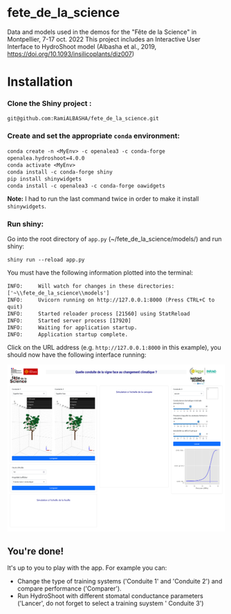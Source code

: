 fete_de_la_science
==================
Data and models used in the demos for the "Fête de la Science" in Montpellier, 7-17 oct. 2022
This project includes an Interactive User Interface to HydroShoot model (Albasha et al., 2019, https://doi.org/10.1093/insilicoplants/diz007)

# Installation

### Clone the Shiny project :

    git@github.com:RamiALBASHA/fete_de_la_science.git

### Create and set the appropriate `conda` environment:

    conda create -n <MyEnv> -c openalea3 -c conda-forge openalea.hydroshoot=4.0.0
    conda activate <MyEnv>
    conda install -c conda-forge shiny
    pip install shinywidgets
    conda install -c openalea3 -c conda-forge oawidgets

**Note:** I had to run the last command twice in order to make it install `shinywidgets`.

### Run shiny:

Go into the root directory of `app.py` (~/fete_de_la_science/models/) and run shiny:

    shiny run --reload app.py

You must have the following information plotted into the terminal:

    INFO:     Will watch for changes in these directories: ['~\\fete_de_la_science\\models']
    INFO:     Uvicorn running on http://127.0.0.1:8000 (Press CTRL+C to quit)
    INFO:     Started reloader process [21560] using StatReload
    INFO:     Started server process [17920]
    INFO:     Waiting for application startup.
    INFO:     Application startup complete.

Click on the URL address (e.g. `http://127.0.0.1:8000` in this example), you should now have the following
interface running:

<img src="models/figs/snapshot_ui_start.png" alt="Illustration of inputs and outputs of HydroShoot">

## You're done!

It's up to you to play with the app. For example you can:

- Change the type of training systems ('Conduite 1' and 'Conduite 2') and compare performance ('Comparer').
- Run HydroShoot with different stomatal conductance parameters ('Lancer', do not forget to select a training suystem '
  Conduite 3') 
